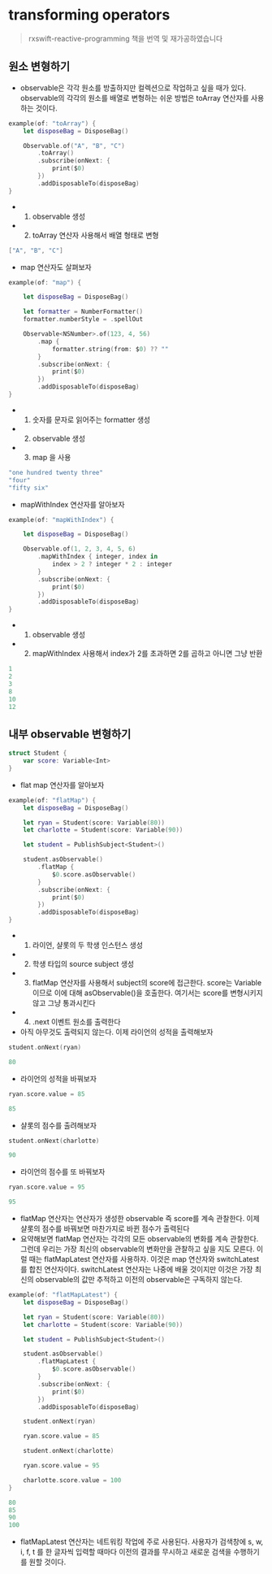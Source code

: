# transforming operators
> rxswift-reactive-programming 책을 번역 및 재가공하였습니다

## 원소 변형하기
- observable은 각각 원소를 방출하지만 컬렉션으로 작업하고 싶을 때가 있다. observable의 각각의 원소를 배열로 변형하는 쉬운 방법은 toArray 연산자를 사용하는 것이다.

```swift
example(of: "toArray") {
    let disposeBag = DisposeBag()

    Observable.of("A", "B", "C")
        .toArray()
        .subscribe(onNext: {
            print($0)
        })
        .addDisposableTo(disposeBag)
}
```

- 1. observable 생성
- 2. toArray 연산자 사용해서 배열 형태로 변형

```swift
["A", "B", "C"]
```

- map 연산자도 살펴보자

```swift
example(of: "map") {

    let disposeBag = DisposeBag()

    let formatter = NumberFormatter()
    formatter.numberStyle = .spellOut

    Observable<NSNumber>.of(123, 4, 56)
        .map {
            formatter.string(from: $0) ?? ""
        }
        .subscribe(onNext: {
            print($0)
        })
        .addDisposableTo(disposeBag)
}
```

- 1. 숫자를 문자로 읽어주는 formatter 생성
- 2. observable 생성
- 3. map 을 사용

```swift
"one hundred twenty three"
"four"
"fifty six"
```

- mapWithIndex 연산자를 알아보자

```swift
example(of: "mapWithIndex") {

    let disposeBag = DisposeBag()

    Observable.of(1, 2, 3, 4, 5, 6)
        .mapWithIndex { integer, index in
            index > 2 ? integer * 2 : integer
        }
        .subscribe(onNext: {
            print($0)
        })
        .addDisposableTo(disposeBag)
}
```

- 1. observable 생성
- 2. mapWithIndex 사용해서 index가 2를 초과하면 2를 곱하고 아니면 그냥 반환

```swift
1
2
3
8
10
12
```

## 내부 observable 변형하기

```swift
struct Student {
    var score: Variable<Int>
}
```

- flat map 연산자를 알아보자

```swift
example(of: "flatMap") {
    let disposeBag = DisposeBag()

    let ryan = Student(score: Variable(80))
    let charlotte = Student(score: Variable(90))

    let student = PublishSubject<Student>()

    student.asObservable()
        .flatMap {
            $0.score.asObservable()
        }
        .subscribe(onNext: {
            print($0)
        })
        .addDisposableTo(disposeBag)
}
```

- 1. 라이언, 샬롯의 두 학생 인스턴스 생성
- 2. 학생 타입의 source subject 생성
- 3. flatMap 연산자를 사용해서 subject의 score에 접근한다. score는 Variable이므로 이에 대해 asObservable()을 호출한다. 여기서는 score를 변형시키지 않고 그냥 통과시킨다
- 4. .next 이벤트 원소를 출력한다
- 아직 아무것도 출력되지 않는다. 이제 라이언의 성적을 출력해보자

```swift
student.onNext(ryan)
```

```swift
80
```

- 라이언의 성적을 바꿔보자

```swift
ryan.score.value = 85
```

```swift
85
```

- 샬롯의 점수를 출려해보자

```swift
student.onNext(charlotte)
```

```swift
90
```

- 라이언의 점수를 또 바꿔보자

```swift
ryan.score.value = 95
```

```swift
95
```

- flatMap 연산자는 연산자가 생성한 observable 즉 score를 계속 관찰한다. 이제 샬롯의 점수를 바꿔보면 마찬가지로 바뀐 점수가 출력된다
- 요약해보면 flatMap 연산자는 각각의 모든 observable의 변화를 계속 관찰한다. 그런데 우리는 가장 최신의 observable의 변화만을 관찰하고 싶을 지도 모른다. 이럴 때는 flatMapLatest 연산자를 사용하자. 이것은 map 연산자와 switchLatest를 합친 연산자이다. switchLatest 연산자는 나중에 배울 것이지만 이것은 가장 최신의 observable의 값만 추적하고 이전의 observable은 구독하지 않는다.

```swift
example(of: "flatMapLatest") {
    let disposeBag = DisposeBag()

    let ryan = Student(score: Variable(80))
    let charlotte = Student(score: Variable(90))

    let student = PublishSubject<Student>()

    student.asObservable()
        .flatMapLatest {
            $0.score.asObservable()
        }
        .subscribe(onNext: {
            print($0)
        })
        .addDisposableTo(disposeBag)

    student.onNext(ryan)

    ryan.score.value = 85

    student.onNext(charlotte)

    ryan.score.value = 95

    charlotte.score.value = 100
}
```

```swift
80
85
90
100
```

- flatMapLatest 연산자는 네트워킹 작업에 주로 사용된다. 사용자가 검색창에 s, w, i, f, t 를 한 글자씩 입력할 때마다 이전의 결과를 무시하고 새로운 검색을 수행하기를 원할 것이다.

